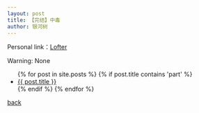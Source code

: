 ```yaml
---
layout: post
title: 【完结】中毒
author: 银河树
---
```


Personal link：[Lofter](https://yinheshu.lofter.com/)

Warning: None

<ul>
  {% for post in site.posts %}
    {% if post.title contains 'part' %}
      <li>
        <a href="{{ post.url }}">{{ post.title }}</a>
      </li>
    {% endif %}
  {% endfor %}
</ul>


[back](./)
